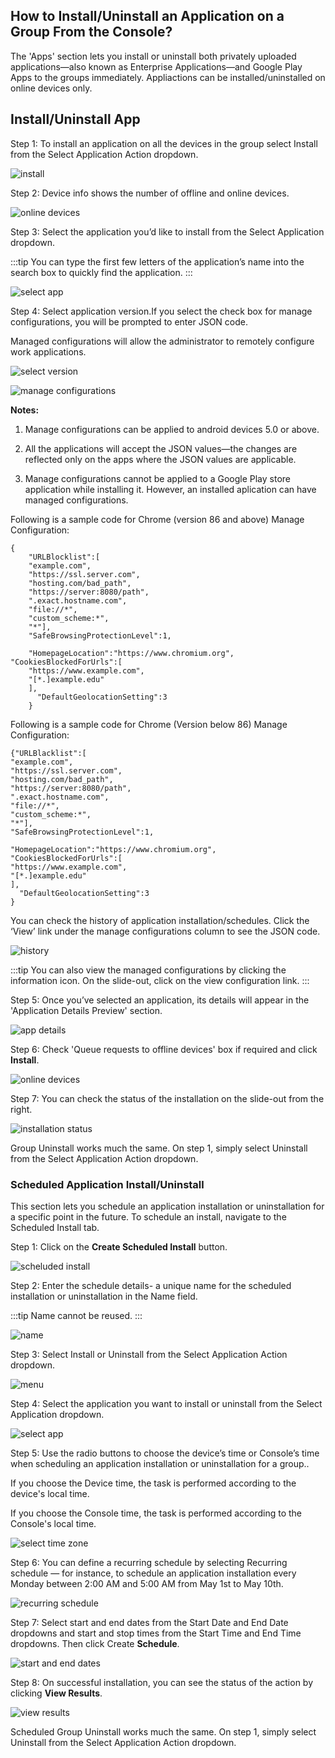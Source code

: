## How to Install/Uninstall an Application on a Group From the Console?

  

The 'Apps' section lets you install or uninstall both privately uploaded applications—also known as Enterprise Applications—and Google Play Apps to the groups immediately. Appliactions can be installed/uninstalled on online devices only.

 ## Install/Uninstall App 

Step 1: To install an application on all the devices in the group select Install from the Select Application Action dropdown.

  
  

![install](./images/groupapps/45_DeviceGroup_Manage_Apps_select_Action.png)

  

Step 2: Device info shows the number of offline and online devices.

  

![online devices](./images/groupapps/46_DeviceGroup_Manage_Apps_Device_Info.png)

  

Step 3: Select the application you’d like to install from the Select Application dropdown. 

:::tip
You can type the first few letters of the application’s name into the search box to quickly find the application.
:::

![select app](./images/groupapps/47_DeviceGroup_Manage_Apps_select_App.png)

  

Step 4: Select application version.If you select the check box for manage configurations, you will be prompted to enter JSON code. 

Managed configurations will allow the administrator to  remotely configure work applications.

  

![select version](./images/groupapps/48_DeviceGroup_Manage_Apps_select_App_Version.png)

![manage configurations](./images/groupapps/48-1_manageconfig.png)

**Notes:**

  

1.  Manage configurations can be applied to android devices 5.0 or above.
    
2.  All the applications will accept the JSON values—the changes are reflected only on the apps where the JSON values are applicable.
    
3.  Manage configurations cannot be applied to a Google Play store application while installing it. However, an installed aplication can have managed configurations.

Following is a sample code for Chrome (version 86 and above) Manage Configuration:

```
{
    "URLBlocklist":[
    "example.com",
    "https://ssl.server.com",
    "hosting.com/bad_path",
    "https://server:8080/path",
    ".exact.hostname.com",
    "file://*",
    "custom_scheme:*",
    "*"],
    "SafeBrowsingProtectionLevel":1,

    "HomepageLocation":"https://www.chromium.org", "CookiesBlockedForUrls":[
    "https://www.example.com",
    "[*.]example.edu"
    ],
      "DefaultGeolocationSetting":3     
    }
```

Following is a sample code for Chrome (Version below 86) Manage Configuration:


    {"URLBlacklist":[
    "example.com",
    "https://ssl.server.com",
    "hosting.com/bad_path",
    "https://server:8080/path",
    ".exact.hostname.com",
    "file://*",
    "custom_scheme:*",
    "*"],
    "SafeBrowsingProtectionLevel":1,

    "HomepageLocation":"https://www.chromium.org", "CookiesBlockedForUrls":[
    "https://www.example.com",
    "[*.]example.edu"
    ],
      "DefaultGeolocationSetting":3     
    }

You can check the history of application installation/schedules. Click the ‘View’ link under the manage configurations column to see the JSON code.

  

![history](./images/groupapps/48-2-ManageConfigViewLink.png)

  
:::tip
You can also view the managed configurations by clicking the information icon. On the slide-out, click on the view configuration link.
:::

Step 5: Once you’ve selected an application, its details will appear in the 'Application Details Preview' section.

  


![app details](./images/groupapps/49_DeviceGroup_Manage_Apps_App_Details.png)

  

Step 6: Check 'Queue requests to offline devices' box if required and click **Install**.

  

![online devices](./images/groupapps/50_DeviceGroup_Manage_Apps_Queue_Offline_Devices.png)

  

Step 7: You can check the status of the installation on the slide-out from the right.

  

![installation status](./images/groupapps/51_DeviceGroup_Manage_Apps_Status.png)

Group Uninstall works much the same. On step 1, simply select Uninstall from the Select Application Action dropdown.

###  Scheduled Application Install/Uninstall 

This section lets you schedule an application installation or uninstallation for a specific point in the future. To schedule an install, navigate to the  Scheduled Install tab. 

 Step 1: Click on the **Create Scheduled Install** button.

![scheluded install](./images/groupapps/53_DeviceGroup_Manage_Apps_SSchedule_Install.png)

  

Step 2: Enter the schedule details- a unique name for the scheduled installation or uninstallation in the Name field.

:::tip
Name cannot be reused.
:::

  

![name](./images/groupapps/54_DeviceGroup_Manage_Apps_SSchedule_Install_Create.png)

  

Step 3: Select Install or Uninstall from the Select Application Action dropdown.

  

![menu](./images/groupapps/55_DeviceGroup_Manage_Apps_SSchedule_Install_Create_Select_App_action.png)

  

Step 4: Select the application you want to install or uninstall from the Select Application dropdown.

![select app](./images/groupapps/56_DeviceGroup_Manage_Apps_SSchedule_Install_Create_Select_App.png)

  

Step 5: Use the radio buttons to choose the device’s time or Console’s time when scheduling an application installation or uninstallation for a group.. 

If you choose the Device time, the task is performed according to the device's local time. 


If you choose the Console time, the task is performed according to the Console's local time. 
  

![select time zone](./images/groupapps/57_DeviceGroup_Manage_Apps_SSchedule_Install_Create_Select_Install_relative.png)

  

Step 6: You can define a recurring schedule by selecting Recurring schedule — for instance, to schedule an application installation every Monday between 2:00 AM and 5:00 AM from May 1st to May 10th.

  

![recurring schedule](./images/groupapps/58_DeviceGroup_Manage_Apps_SSchedule_Install_Create_Select_Install_window.png)

  

Step 7: Select start and end dates from the Start Date and End Date dropdowns and start and stop times from the Start Time and End Time dropdowns. Then click Create **Schedule**.

![start and end dates](./images/groupapps/59_DeviceGroup_Manage_Apps_SSchedule_Install_Create_Select_date_create_schedule.png)

  
  

Step 8: On successful installation, you can see the status of the action by clicking **View Results**.

  

![view results](./images/groupapps/60_DeviceGroup_Manage_Apps_SSchedule_View_results.png)

Scheduled Group Uninstall works much the same. On step 1, simply select Uninstall from the Select Application Action dropdown.  
  
    
